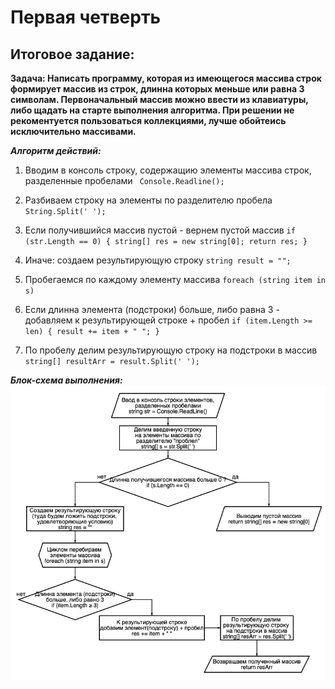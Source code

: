 # Первая четверть
## Итоговое задание:

**Задача: Написать программу, которая из имеющегося массива строк формирует массив из строк, длинна которых меньше или равна 3 символам. Первоначальный массив можно ввести из клавиатуры, либо щадать на старте выполнения алгоритма. При решении не рекоментуется пользоваться коллекциями, лучше обойтеись исключительно массивами.**

***Алгоритм действий:***

1. Вводим в консоль строку, содержащию элементы массива строк, разделенные пробелами
` Console.Readline();`

2. Разбиваем строку на элементы по разделителю пробела ` String.Split(' ');`

3. Если получившийся массив пустой - вернем пустой массив
`if (str.Length == 0)
    {
        string[] res = new string[0];
        return res;
    }`

4. Иначе: создаем результирующую строку `string result = "";`

5. Пробегаемся по каждому элементу массива `foreach (string item in s)`
6. Если длинна элемента (подстроки) больше, либо равна 3 - добавляем к результирующей строке + пробел 
`if (item.Length >= len)
    {
        result += item + " ";
    }`

7. По пробелу делим результирующую строку на подстроки в массив
`string[] resultArr = result.Split(' ');`

***Блок-схема выполнения:***
![ErrorImage](/algorithm.png)
